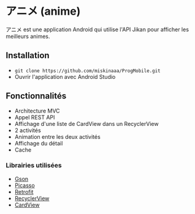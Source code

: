 # アニメ (anime) 

アニメ est une application Android qui utilise l'API Jikan pour afficher les meilleurs animes.

## Installation
* ``` git clone https://github.com/miskinaaa/ProgMobile.git ```
* Ouvrir l'application avec Android Studio

## Fonctionnalités
* Architecture MVC
* Appel REST API
* Affichage d'une liste de CardView dans un RecyclerView 
* 2 activités
* Animation entre les deux activités
* Affichage du détail
* Cache


### Librairies utilisées

* <a href="https://github.com/google/gson">Gson</a>
* <a href="https://square.github.io/picasso/">Picasso</a>
* <a href="https://github.com/square/retrofit">Retrofit</a>
* <a href="https://developer.android.com/guide/topics/ui/layout/recyclerview">RecyclerView</a>
* <a href="https://developer.android.com/reference/android/support/v7/widget/CardView">CardView</a>
